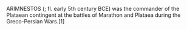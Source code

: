 ARIMNESTOS (; fl. early 5th century BCE) was the commander of the Plataean contingent at the battles of Marathon and Plataea during the Greco-Persian Wars.[1]

